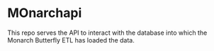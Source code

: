 # MOnarchapi

This repo serves the API to interact with the database into which the Monarch Butterfly ETL has loaded the data.
